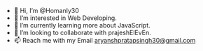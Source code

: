 - 👋 Hi, I’m @Homanly30
- 👀 I’m interested in Web Developing.
- 🌱 I’m currently learning more about JavaScript.
- 💞️ I’m looking to collaborate with prajeshElEvEn.
- 📫 Reach me with my Email aryanshpratapsingh30@gmail.com

<!---
Homanly30/Homanly30 is a ✨ special ✨ repository because its `README.md` (this file) appears on your GitHub profile.
You can click the Preview link to take a look at your changes.
--->
